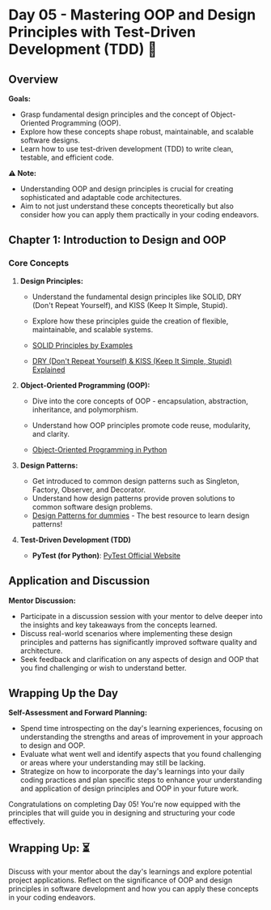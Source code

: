 # Day 05 - Mastering OOP and Design Principles with Test-Driven Development (TDD) 🎨

## Overview

**Goals:**

- Grasp fundamental design principles and the concept of Object-Oriented Programming (OOP).
- Explore how these concepts shape robust, maintainable, and scalable software designs.
- Learn how to use test-driven development (TDD) to write clean, testable, and efficient code.

**⚠️ Note:**

- Understanding OOP and design principles is crucial for creating sophisticated and adaptable code architectures.
- Aim to not just understand these concepts theoretically but also consider how you can apply them practically in your coding endeavors.

## Chapter 1: Introduction to Design and OOP

### Core Concepts

1. **Design Principles:**

   - Understand the fundamental design principles like SOLID, DRY (Don't Repeat Yourself), and KISS (Keep It Simple, Stupid).
   - Explore how these principles guide the creation of flexible, maintainable, and scalable systems.

   - [SOLID Principles by Examples](https://github.com/heykarimoff/solid.python)
   - [DRY (Don't Repeat Yourself) & KISS (Keep It Simple, Stupid) Explained](https://github.com/webpro/programming-principles#kiss)

2. **Object-Oriented Programming (OOP):**

   - Dive into the core concepts of OOP - encapsulation, abstraction, inheritance, and polymorphism.
   - Understand how OOP principles promote code reuse, modularity, and clarity.

   - [Object-Oriented Programming in Python](https://github.com/Shikha-code36/Object-Oriented-Programming-OOPs-Python)
  
3. **Design Patterns:**

   - Get introduced to common design patterns such as Singleton, Factory, Observer, and Decorator.
   - Understand how design patterns provide proven solutions to common software design problems.
   - [Design Patterns for dummies](https://refactoring.guru/design-patterns/what-is-pattern) - The best resource to learn design patterns!

4. **Test-Driven Development (TDD)**
   - **PyTest (for Python)**: [PyTest Official Website](https://docs.pytest.org/en/latest/)

## Application and Discussion

**Mentor Discussion:**

- Participate in a discussion session with your mentor to delve deeper into the insights and key takeaways from the concepts learned.
- Discuss real-world scenarios where implementing these design principles and patterns has significantly improved software quality and architecture.
- Seek feedback and clarification on any aspects of design and OOP that you find challenging or wish to understand better.


## Wrapping Up the Day

**Self-Assessment and Forward Planning:**

- Spend time introspecting on the day's learning experiences, focusing on understanding the strengths and areas of improvement in your approach to design and OOP.
- Evaluate what went well and identify aspects that you found challenging or areas where your understanding may still be lacking.
- Strategize on how to incorporate the day's learnings into your daily coding practices and plan specific steps to enhance your understanding and application of design principles and OOP in your future work.


Congratulations on completing Day 05! You're now equipped with the principles that will guide you in designing and structuring your code effectively.

## Wrapping Up: :hourglass_flowing_sand:
Discuss with your mentor about the day's learnings and explore potential project applications. Reflect on the significance of OOP and design principles in software development and how you can apply these concepts in your coding endeavors.
